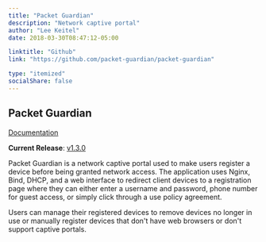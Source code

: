 ```yaml
---
title: "Packet Guardian"
description: "Network captive portal"
author: "Lee Keitel"
date: 2018-03-30T08:47:12-05:00

linktitle: "Github"
link: "https://github.com/packet-guardian/packet-guardian"

type: "itemized"
socialShare: false
---
```


## Packet Guardian

[Documentation](https://github.com/packet-guardian/packet-guardian/blob/master/docs/README.md)

**Current Release**: [v1.3.0](https://github.com/packet-guardian/packet-guardian/tree/v1.3.0)

Packet Guardian is a network captive portal used to make users register a device before being granted network
access. The application uses Nginx, Bind, DHCP, and a web interface to redirect client devices to a registration
page where they can either enter a username and password, phone number for guest access, or simply click through
a use policy agreement.

Users can manage their registered devices to remove devices no longer in use or manually register devices that
don't have web browsers or don't support captive portals.
